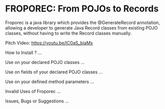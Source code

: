 # FROPOREC: From POJOs to Records
Froporec is a java library which provides the @GenerateRecord annotation, allowing a developer to generate Java Record classes from existing POJO classes, without having to write the Record classes manually.

Pitch Video:
https://youtu.be/IC0aS_biaMs

How to Install ?
...

Use on your declared POJO classes 
...

Use on fields of your declared POJO classes 
...

Use on your defined method parameters
...

Invalid Uses of Froporec
...

Issues, Bugs or Suggestions
...

